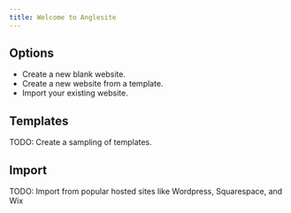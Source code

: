```yaml
---
title: Welcome to Anglesite
---
```


## Options

- Create a new blank website.
- Create a new website from a template.
- Import your existing website.

## Templates

TODO: Create a sampling of templates.

## Import

TODO: Import from popular hosted sites like Wordpress, Squarespace, and Wix

